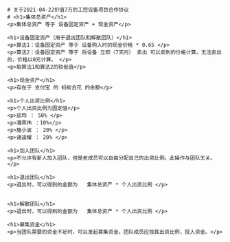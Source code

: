 
    # 关于2021-04-22价值7万的工控设备项目合作协议
    # <h1>集体总资产</h1>
    <p>集体总资产 等于 设备固定资产 + 现金资产</p>

    <h1>设备固定资产（用于退出团队和解散团队）</h1>
    <p>算法1：设备固定资产 等于 设备购入时的现金价格 * 0.65 </p>
    <p>算法2：设备固定资产 等于 将设备 立即（7天内） 卖出 可以卖到的价格计算。无法卖出的，价格以0元计算。 </p>
    <p>取算法1和算法2的较低值</p>

    <h1>现金资产</h1>
    <p>存在于 支付宝 的 蚂蚁合花 的余额</p>

    <h1>个人出资比例</h1>
    <p>个人出资比例为固定值</p>
    <p>邱均 ： 50% </p>
    <p>潘燕伟 ：10%</p>
    <p>施小波 ： 20% </p>
    <p>诸迪耀 ： 20% </p>

    <h1>加入团队</h1>
    <p>不允许有新人加入团队，但是老成员可以自由分配自己的出资比例。此操作与团队无关。</p>

    <h1>退出团队</h1>
    <p>退出时，可以得到的金额为   集体总资产 * 个人出资比例 </p>


    <h1>解散团队</h1>
    <p>退出时，可以得到的金额为   集体总资产 * 个人出资比例 </p>

    <h1>募集资金</h1>
    <p>当团队需要的资金不足时，可以发起募集资金。团队成员应按其出资比例，投入资金。</p>

